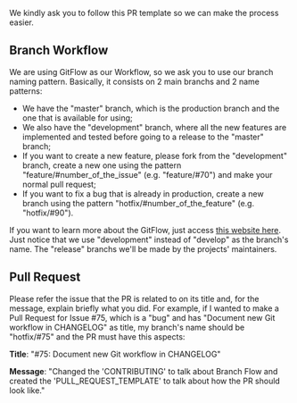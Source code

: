 We kindly ask you to follow this PR template so we can make the process easier. 

## Branch Workflow
We are using GitFlow as our Workflow, so we ask you to use our branch naming pattern. Basically, it consists on 2 main branchs and 2 name patterns: 
- We have the "master" branch, which is the production branch and the one that is available for using;
- We also have the "development" branch, where all the new features are implemented and tested before going to a release to the "master" branch;
- If you want to create a new feature, please fork from the "development" branch, create a new one using the pattern "feature/#number_of_the_issue" (e.g. "feature/#70") and make your normal pull request;
- If you want to fix a bug that is already in production, create a new branch using the pattern "hotfix/#number_of_the_feature" (e.g. "hotfix/#90").

If you want to learn more about the GitFlow, just access [this website here](https://www.atlassian.com/git/tutorials/comparing-workflows/gitflow-workflow). Just notice that we use "development" instead of "develop" as the branch's name. The "release" branchs we'll be made by the projects' maintainers.

## Pull Request
Please refer the issue that the PR is related to on its title and, for the message, explain briefly what you did. For example, if I wanted to make a Pull Request for Issue #75, which is a "bug" and has "Document new Git workflow in CHANGELOG" as title, my branch's name should be "hotfix/#75" and the PR must have this aspects:

**Title**: "#75: Document new Git workflow in CHANGELOG"

**Message**: "Changed the 'CONTRIBUTING' to talk about Branch Flow and created the 'PULL_REQUEST_TEMPLATE' to talk about how the PR should look like."